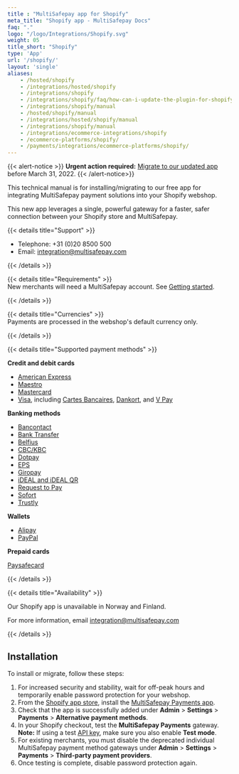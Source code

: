 ```yaml
---
title : "MultiSafepay app for Shopify"
meta_title: "Shopify app - MultiSafepay Docs"
faq: "."
logo: "/logo/Integrations/Shopify.svg"
weight: 05
title_short: "Shopify"
type: 'App'
url: '/shopify/'
layout: 'single'
aliases: 
    - /hosted/shopify
    - /integrations/hosted/shopify
    - /integrations/shopify
    - /integrations/shopify/faq/how-can-i-update-the-plugin-for-shopify/
    - /integrations/shopify/manual
    - /hosted/shopify/manual
    - /integrations/hosted/shopify/manual
    - /integrations/shopify/manual
    - /integrations/ecommerce-integrations/shopify
    - /ecommerce-platforms/shopify/
    - /payments/integrations/ecommerce-platforms/shopify/
---
```


{{< alert-notice >}} **Urgent action required:** [Migrate to our updated app](#installation) before March 31, 2022.  {{< /alert-notice>}}

This technical manual is for installing/migrating to our free app for integrating MultiSafepay payment solutions into your Shopify webshop.

This new app leverages a single, powerful gateway for a faster, safer connection between your Shopify store and MultiSafepay.

{{< details title="Support" >}}

- Telephone: +31 (0)20 8500 500
- Email: <integration@multisafepay.com>

{{< /details >}}

{{< details title="Requirements" >}}
&nbsp;  
New merchants will need a MultiSafepay account. See [Getting started](/getting-started/).

{{< /details >}}

{{< details title="Currencies" >}}
&nbsp;  
Payments are processed in the webshop's default currency only.

{{< /details >}}

{{< details title="Supported payment methods" >}}

**Credit and debit cards**

- [American Express](/payment-methods/amex)
- [Maestro](/payment-methods/maestro)
- [Mastercard](/payment-methods/mastercard)
- [Visa](/payment-methods/visa), including [Cartes Bancaires](/payment-methods/cartes-bancaires), [Dankort](/payment-methods/dankort), and [V Pay](/payment-methods/vpay/)

**Banking methods**

- [Bancontact](/payment-methods/bancontact)
- [Bank Transfer](/payment-methods/bank-transfer)
- [Belfius](/payment-methods/belfius)
- [CBC/KBC](/payment-methods/cbc-kbc)
- [Dotpay](/payment-methods/dotpay)
- [EPS](/payment-methods/eps)
- [Giropay](/payment-methods/giropay)
- [iDEAL and iDEAL QR](/payment-methods/ideal)
- [Request to Pay](/payment-methods/request-to-pay)
- [Sofort](/payment-methods/sofort)
- [Trustly](/payment-methods/trustly)

**Wallets**

- [Alipay](/payment-methods/alipay)
- [PayPal](/payment-methods/paypal)

**Prepaid cards**

[Paysafecard](/payment-methods/paysafecard)

{{< /details >}}

{{< details title="Availability" >}}

Our Shopify app is unavailable in Norway and Finland. 

For more information, email <integration@multisafepay.com>

{{< /details >}} 

## Installation

To install or migrate, follow these steps:

1. For increased security and stability, wait for off-peak hours and temporarily enable password protection for your webshop.
2. From the [Shopify app store](https://apps.shopify.com/), install the [MultiSafepay Payments app](https://apps.shopify.com/multisafepay-payments).  
3. Check that the app is successfully added under **Admin** > **Settings** > **Payments** > **Alternative payment methods**.
4. In your Shopify checkout, test the **MultiSafepay Payments** gateway.  
  **Note:** If using a test [API key](/account/managing-websites/#viewing-the-site-id-api-key-and-secure-code), make sure you also enable **Test mode**. 
5. For existing merchants, you must disable the deprecated individual MultiSafepay payment method gateways under **Admin** > **Settings** > **Payments** > **Third-party payment providers**.
6. Once testing is complete, disable password protection again.

